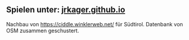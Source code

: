 ## Spielen unter: [jrkager.github.io](https://jrkager.github.io)


Nachbau von https://ciddle.winklerweb.net/ für Südtirol. Datenbank von OSM zusammen geschustert.
